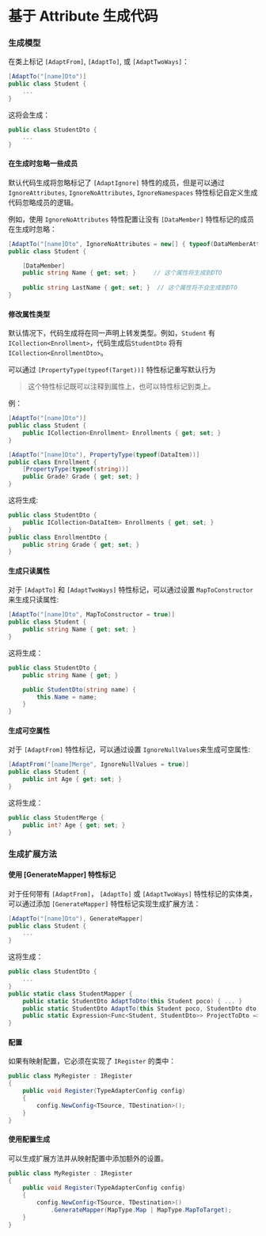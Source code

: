 # 基于 Attribute 生成代码

### 生成模型

在类上标记 `[AdaptFrom]`, `[AdaptTo]`, 或 `[AdaptTwoWays]`：

```csharp
[AdaptTo("[name]Dto")]
public class Student {
    ...
}
```

这将会生成：
```csharp
public class StudentDto {
    ...
}
```

#### 在生成时忽略一些成员

默认代码生成将忽略标记了 `[AdaptIgnore]` 特性的成员，但是可以通过 `IgnoreAttributes`, `IgnoreNoAttributes`, `IgnoreNamespaces` 特性标记自定义生成代码忽略成员的逻辑。

例如，使用  `IgnoreNoAttributes` 特性配置让没有 `[DataMember]` 特性标记的成员在生成时忽略：
```csharp
[AdaptTo("[name]Dto", IgnoreNoAttributes = new[] { typeof(DataMemberAttribute) })]
public class Student {

    [DataMember]
    public string Name { get; set; }     // 这个属性将生成到DTO
    
    public string LastName { get; set; }  // 这个属性将不会生成到DTO
}
```

#### 修改属性类型

默认情况下，代码生成将在同一声明上转发类型。例如，`Student` 有`ICollection<Enrollment>`，代码生成后`StudentDto` 将有`ICollection<EnrollmentDto>`。

可以通过 `[PropertyType(typeof(Target))]` 特性标记重写默认行为

>  这个特性标记既可以注释到属性上，也可以特性标记到类上。

例：
```csharp
[AdaptTo("[name]Dto")]
public class Student {
    public ICollection<Enrollment> Enrollments { get; set; }
}

[AdaptTo("[name]Dto"), PropertyType(typeof(DataItem))]
public class Enrollment {
    [PropertyType(typeof(string))]
    public Grade? Grade { get; set; }
}
```

这将生成:
```csharp
public class StudentDto {
    public ICollection<DataItem> Enrollments { get; set; }
}
public class EnrollmentDto {
    public string Grade { get; set; }
}
```

#### 生成只读属性

对于 `[AdaptTo]` 和 `[AdaptTwoWays]` 特性标记，可以通过设置 `MapToConstructor`来生成只读属性:

```csharp
[AdaptTo("[name]Dto", MapToConstructor = true)]
public class Student {
    public string Name { get; set; }
}
```

这将生成：
```csharp
public class StudentDto {
    public string Name { get; }

    public StudentDto(string name) {
        this.Name = name;
    }
}
```

#### 生成可空属性

对于 `[AdaptFrom]` 特性标记，可以通过设置 `IgnoreNullValues`来生成可空属性:

```csharp
[AdaptFrom("[name]Merge", IgnoreNullValues = true)]
public class Student {
    public int Age { get; set; }
}
```

这将生成：
```csharp
public class StudentMerge {
    public int? Age { get; set; }
}
```

### 生成扩展方法

#### 使用 [GenerateMapper] 特性标记
对于任何带有 `[AdaptFrom]`， `[AdaptTo]` 或 `[AdaptTwoWays]` 特性标记的实体类，可以通过添加 `[GenerateMapper]` 特性标记实现生成扩展方法：

```csharp
[AdaptTo("[name]Dto"), GenerateMapper]
public class Student {
    ...
}
```

这将生成：
```csharp
public class StudentDto {
    ...
}
public static class StudentMapper {
    public static StudentDto AdaptToDto(this Student poco) { ... }
    public static StudentDto AdaptTo(this Student poco, StudentDto dto) { ... }
    public static Expression<Func<Student, StudentDto>> ProjectToDto => ...
}
```

#### 配置
如果有映射配置，它必须在实现了 `IRegister` 的类中：

```csharp
public class MyRegister : IRegister
{
    public void Register(TypeAdapterConfig config)
    {
        config.NewConfig<TSource, TDestination>();
    }
}
```

#### 使用配置生成

可以生成扩展方法并从映射配置中添加额外的设置。

```csharp
public class MyRegister : IRegister
{
    public void Register(TypeAdapterConfig config)
    {
        config.NewConfig<TSource, TDestination>()
            .GenerateMapper(MapType.Map | MapType.MapToTarget);
    }
}
```